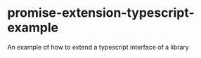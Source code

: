 # promise-extension-typescript-example
An example of how to extend a typescript interface of a library
